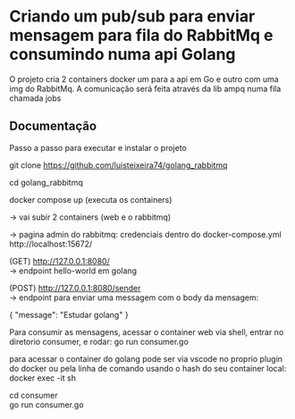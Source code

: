 
# Criando um pub/sub para enviar mensagem para fila do RabbitMq e consumindo numa api Golang

O projeto cria 2 containers docker um para a api em Go e outro com uma img do RabbitMq. A comunicação será feita através da lib ampq numa fila chamada jobs

## Documentação

Passo a passo para executar e instalar o projeto

git clone https://github.com/luisteixeira74/golang_rabbitmq

cd golang_rabbitmq

docker compose up (executa os containers)

-> vai subir 2 containers (web e o rabbitmq)

-> pagina admin do rabbitmq: credenciais dentro do docker-compose.yml  
http://localhost:15672/  


(GET) http://127.0.0.1:8080/  
-> endpoint hello-world em golang

(POST) http://127.0.0.1:8080/sender  
-> endpoint para enviar uma messagem com o body da mensagem:  

{
  "message": "Estudar golang"
}

Para consumir as mensagens, acessar o container web via shell, entrar no diretorio consumer, e rodar: go run consumer.go

para acessar o container do golang pode ser via vscode no proprio plugin do docker ou pela linha de comando usando o hash do seu container local: docker exec -it <containerId> sh

cd consumer  
go run consumer.go


